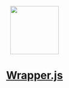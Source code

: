 <p align="center">
  <a href="https://jamesmiller.blog">
    <img src="https://user-images.githubusercontent.com/12833533/147892308-652f6dd6-6576-48ec-bbc1-5db8714b7727.png" height="128">
    <h1 align="center">Wrapper.js</h1>
  </a>
</p>
